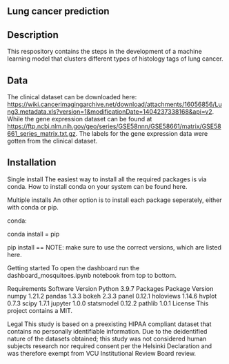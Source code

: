 ## Lung cancer prediction

## Description
This respository contains the steps in the development of a machine learning model that clusters different types of histology tags of lung cancer.

## Data
The clinical dataset can be downloaded here: https://wiki.cancerimagingarchive.net/download/attachments/16056856/Lung3.metadata.xls?version=1&modificationDate=1404237338168&api=v2. While the gene expression dataset can be found at https://ftp.ncbi.nlm.nih.gov/geo/series/GSE58nnn/GSE58661/matrix/GSE58661_series_matrix.txt.gz. The labels for the gene expression data were gotten from the clinical dataset.

## Installation
Single install
The easiest way to install all the required packages is via conda. How to install conda on your system can be found here.

Multiple installs
An other option is to install each package seperately, either with conda or pip.

conda:

  conda install <PACKAGE>=<VERSION>
pip

  pip install <PACKAGE>==<VERSION>
NOTE: make sure to use the correct versions, which are listed here.

Getting started
To open the dashboard run the dashboard_mosquitoes.ipynb notebook from top to bottom.

Requirements
Software	Version
Python	3.9.7
Packages
Package	Version
numpy	1.21.2
pandas	1.3.3
bokeh	2.3.3
panel	0.12.1
holoviews	1.14.6
hvplot	0.7.3
scipy	1.7.1
jupyter	1.0.0
statsmodel	0.12.2
pathlib	1.0.1
License
This project contains a MIT.

Legal
This study is based on a preexisting HIPAA compliant dataset that contains no personally identifiable information. Due to the deidentified nature of the datasets obtained; this study was not considered human subjects research nor required consent per the Helsinki Declaration and was therefore exempt from VCU Institutional Review Board review.
